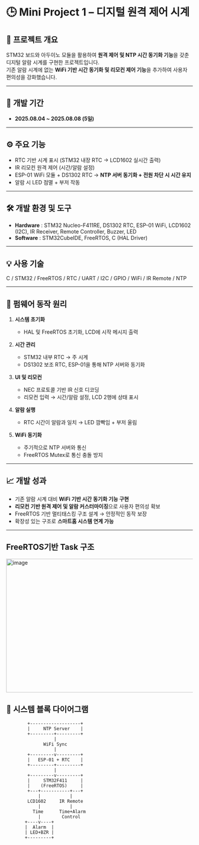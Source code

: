 # 🕒 Mini Project 1 – 디지털 원격 제어 시계

## 📌 프로젝트 개요
STM32 보드와 아두이노 모듈을 활용하여 **원격 제어 및 NTP 시간 동기화 기능**을 갖춘 디지털 알람 시계를 구현한 프로젝트입니다.  
기존 알람 시계에 없는 **WiFi 기반 시간 동기화 및 리모컨 제어 기능**을 추가하여 사용자 편의성을 강화했습니다.

---

## 🔧 개발 기간
- **2025.08.04 ~ 2025.08.08 (5일)**

---

## ⚙️ 주요 기능
- RTC 기반 시계 표시 (STM32 내장 RTC → LCD1602 실시간 출력)  
- IR 리모컨 원격 제어 (시간/알람 설정)  
- ESP-01 WiFi 모듈 + DS1302 RTC → **NTP 서버 동기화 + 전원 차단 시 시간 유지**  
- 알람 시 LED 점멸 + 부저 작동  

---

## 🛠️ 개발 환경 및 도구
- **Hardware** : STM32 Nucleo-F411RE, DS1302 RTC, ESP-01 WiFi, LCD1602 (I2C), IR Receiver, Remote Controller, Buzzer, LED  
- **Software** : STM32CubeIDE, FreeRTOS, C (HAL Driver)  

---

## 💡 사용 기술
C / STM32 / FreeRTOS / RTC / UART / I2C / GPIO / WiFi / IR Remote / NTP

---

## 🔄 펌웨어 동작 원리
1. **시스템 초기화**
   - HAL 및 FreeRTOS 초기화, LCD에 시작 메시지 출력  

2. **시간 관리**
   - STM32 내부 RTC → 주 시계  
   - DS1302 보조 RTC, ESP-01을 통해 NTP 서버와 동기화  

3. **UI 및 리모컨**
   - NEC 프로토콜 기반 IR 신호 디코딩  
   - 리모컨 입력 → 시간/알람 설정, LCD 2행에 상태 표시  

4. **알람 실행**
   - RTC 시간이 알람과 일치 → LED 깜빡임 + 부저 울림  

5. **WiFi 동기화**
   - 주기적으로 NTP 서버와 통신  
   - FreeRTOS Mutex로 통신 충돌 방지  

---

## 📈 개발 성과
- 기존 알람 시계 대비 **WiFi 기반 시간 동기화 기능 구현**
- **리모컨 기반 원격 제어 및 알람 커스터마이징**으로 사용자 편의성 확보
- FreeRTOS 기반 멀티태스킹 구조 설계 → 안정적인 동작 보장
- 확장성 있는 구조로 **스마트홈 시스템 연계 가능**

---

## FreeRTOS기반 Task 구조
<img width="641" height="361" alt="image" src="https://github.com/user-attachments/assets/53322dc1-e79d-4ff4-bcd4-f284debe420e" />


## 📸 시스템 블록 다이어그램
```plaintext
        +-------------------+
        |     NTP Server    |
        +---------+---------+
                  |
              WiFi Sync
                  |
        +---------v---------+
        |   ESP-01 + RTC    |
        +---------+---------+
                  |
        +---------v---------+
        |     STM32F411     |
        |    (FreeRTOS)     |
        +---+-----------+---+
            |           |
        LCD1602     IR Remote
            |           |
          Time      Time+Alarm
            |        Control
       +----v----+
       |  Alarm  |
       | LED+BZR |
       +---------+
